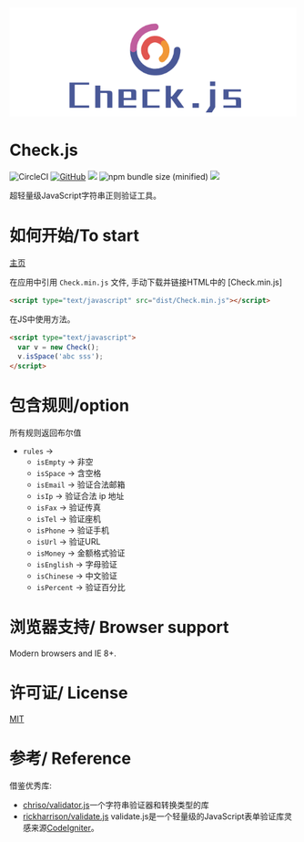 <img src="https://raw.githubusercontent.com/skytot/Check.js/master/demo/check.png"/>

**Check.js**
============================================================
![CircleCI](https://circleci.com/gh/jaywcjlove/validator.js.svg?style=svg)
[![GitHub](https://img.shields.io/github/license/mashape/apistatus.svg)](https://github.com/skytot/Check.js)
![](https://img.shields.io/badge/language-javascript-orange.svg)
![npm bundle size (minified)](https://img.shields.io/badge/minified-2kb-green.svg)
![](https://img.shields.io/badge/%E5%8F%AF%E8%83%BD%E6%98%AF%E4%B8%9C%E5%8D%8A%E7%90%83%E6%9C%80%E6%83%8A%E8%89%B3%E7%9A%84-%E5%B7%A5%E5%85%B7%E5%BA%93-7AD6FD.svg)

 超轻量级JavaScript字符串正则验证工具。
# 如何开始/To start

[主页](https://skytot.github.io/Check.js/)

在应用中引用 `Check.min.js` 文件, 手动下载并链接HTML中的 [Check.min.js]

```html
<script type="text/javascript" src="dist/Check.min.js"></script>
```

在JS中使用方法。

```html 
<script type="text/javascript">
  var v = new Check();
  v.isSpace('abc sss');
</script>
```

# 包含规则/option

所有规则返回布尔值
- `rules` -> 
    - `isEmpty` -> 非空
    - `isSpace` -> 含空格
    - `isEmail` -> 验证合法邮箱
    - `isIp` -> 验证合法 ip 地址
    - `isFax` -> 验证传真
    - `isTel` -> 验证座机
    - `isPhone` -> 验证手机
    - `isUrl` -> 验证URL
    - `isMoney` -> 金额格式验证
    - `isEnglish` -> 字母验证
    - `isChinese` -> 中文验证
    - `isPercent` -> 验证百分比


# 浏览器支持/ Browser support

Modern browsers and IE 8+.

# 许可证/ License
[MIT](http://opensource.org/licenses/MIT)


# 参考/ Reference

借鉴优秀库:
- [chriso/validator.js](https://github.com/chriso/validator.js)一个字符串验证器和转换类型的库
- [rickharrison/validate.js](https://github.com/rickharrison/validate.js) validate.js是一个轻量级的JavaScript表单验证库灵感来源[CodeIgniter](http://codeigniter.org.cn/user_guide/libraries/form_validation.html)。
